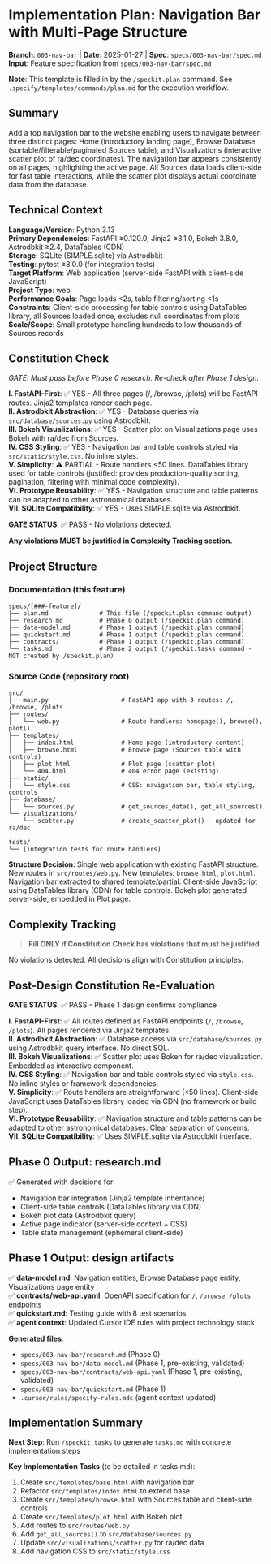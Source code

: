 # Implementation Plan: Navigation Bar with Multi-Page Structure

**Branch**: `003-nav-bar` | **Date**: 2025-01-27 | **Spec**: `specs/003-nav-bar/spec.md`
**Input**: Feature specification from `specs/003-nav-bar/spec.md`

**Note**: This template is filled in by the `/speckit.plan` command. See `.specify/templates/commands/plan.md` for the execution workflow.

## Summary

Add a top navigation bar to the website enabling users to navigate between three distinct pages: Home (introductory landing page), Browse Database (sortable/filterable/paginated Sources table), and Visualizations (interactive scatter plot of ra/dec coordinates). The navigation bar appears consistently on all pages, highlighting the active page. All Sources data loads client-side for fast table interactions, while the scatter plot displays actual coordinate data from the database.

## Technical Context

**Language/Version**: Python 3.13  
**Primary Dependencies**: FastAPI ≥0.120.0, Jinja2 ≥3.1.0, Bokeh 3.8.0, Astrodbkit ≥2.4, DataTables (CDN)  
**Storage**: SQLite (SIMPLE.sqlite) via Astrodbkit  
**Testing**: pytest ≥8.0.0 (for integration tests)  
**Target Platform**: Web application (server-side FastAPI with client-side JavaScript)  
**Project Type**: web  
**Performance Goals**: Page loads <2s, table filtering/sorting <1s  
**Constraints**: Client-side processing for table controls using DataTables library, all Sources loaded once, excludes null coordinates from plots  
**Scale/Scope**: Small prototype handling hundreds to low thousands of Sources records

## Constitution Check

*GATE: Must pass before Phase 0 research. Re-check after Phase 1 design.*

**I. FastAPI-First**: ✅ YES - All three pages (/, /browse, /plots) will be FastAPI routes. Jinja2 templates render each page.  
**II. Astrodbkit Abstraction**: ✅ YES - Database queries via `src/database/sources.py` using Astrodbkit.  
**III. Bokeh Visualizations**: ✅ YES - Scatter plot on Visualizations page uses Bokeh with ra/dec from Sources.  
**IV. CSS Styling**: ✅ YES - Navigation bar and table controls styled via `src/static/style.css`. No inline styles.  
**V. Simplicity**: ⚠️ PARTIAL - Route handlers <50 lines. DataTables library used for table controls (justified: provides production-quality sorting, pagination, filtering with minimal code complexity).  
**VI. Prototype Reusability**: ✅ YES - Navigation structure and table patterns can be adapted to other astronomical databases.  
**VII. SQLite Compatibility**: ✅ YES - Uses SIMPLE.sqlite via Astrodbkit.

**GATE STATUS**: ✅ PASS - No violations detected.

**Any violations MUST be justified in Complexity Tracking section.**

## Project Structure

### Documentation (this feature)

```text
specs/[###-feature]/
├── plan.md              # This file (/speckit.plan command output)
├── research.md          # Phase 0 output (/speckit.plan command)
├── data-model.md        # Phase 1 output (/speckit.plan command)
├── quickstart.md        # Phase 1 output (/speckit.plan command)
├── contracts/           # Phase 1 output (/speckit.plan command)
└── tasks.md             # Phase 2 output (/speckit.tasks command - NOT created by /speckit.plan)
```

### Source Code (repository root)

```text
src/
├── main.py                    # FastAPI app with 3 routes: /, /browse, /plots
├── routes/
│   └── web.py                 # Route handlers: homepage(), browse(), plot()
├── templates/
│   ├── index.html             # Home page (introductory content)
│   ├── browse.html            # Browse page (Sources table with controls)
│   ├── plot.html              # Plot page (scatter plot)
│   └── 404.html               # 404 error page (existing)
├── static/
│   └── style.css              # CSS: navigation bar, table styling, controls
├── database/
│   └── sources.py             # get_sources_data(), get_all_sources()
└── visualizations/
    └── scatter.py             # create_scatter_plot() - updated for ra/dec

tests/
└── [integration tests for route handlers]
```

**Structure Decision**: Single web application with existing FastAPI structure. New routes in `src/routes/web.py`. New templates: `browse.html`, `plot.html`. Navigation bar extracted to shared template/partial. Client-side JavaScript using DataTables library (CDN) for table controls. Bokeh plot generated server-side, embedded in Plot page.

## Complexity Tracking

> **Fill ONLY if Constitution Check has violations that must be justified**

No violations detected. All decisions align with Constitution principles.

## Post-Design Constitution Re-Evaluation

**GATE STATUS**: ✅ PASS - Phase 1 design confirms compliance

**I. FastAPI-First**: ✅ All routes defined as FastAPI endpoints (`/`, `/browse`, `/plots`). All pages rendered via Jinja2 templates.  
**II. Astrodbkit Abstraction**: ✅ Database access via `src/database/sources.py` using Astrodbkit query interface. No direct SQL.  
**III. Bokeh Visualizations**: ✅ Scatter plot uses Bokeh for ra/dec visualization. Embedded as interactive component.  
**IV. CSS Styling**: ✅ Navigation bar and table controls styled via `style.css`. No inline styles or framework dependencies.  
**V. Simplicity**: ✅ Route handlers are straightforward (<50 lines). Client-side JavaScript uses DataTables library loaded via CDN (no framework or build step).  
**VI. Prototype Reusability**: ✅ Navigation structure and table patterns can be adapted to other astronomical databases. Clear separation of concerns.  
**VII. SQLite Compatibility**: ✅ Uses SIMPLE.sqlite via Astrodbkit interface.

## Phase 0 Output: research.md

✅ Generated with decisions for:
- Navigation bar integration (Jinja2 template inheritance)
- Client-side table controls (DataTables library via CDN)
- Bokeh plot data (Astrodbkit query)
- Active page indicator (server-side context + CSS)
- Table state management (ephemeral client-side)

## Phase 1 Output: design artifacts

✅ **data-model.md**: Navigation entities, Browse Database page entity, Visualizations page entity  
✅ **contracts/web-api.yaml**: OpenAPI specification for `/`, `/browse`, `/plots` endpoints  
✅ **quickstart.md**: Testing guide with 8 test scenarios  
✅ **agent context**: Updated Cursor IDE rules with project technology stack

**Generated files**:
- `specs/003-nav-bar/research.md` (Phase 0)
- `specs/003-nav-bar/data-model.md` (Phase 1, pre-existing, validated)
- `specs/003-nav-bar/contracts/web-api.yaml` (Phase 1, pre-existing, validated)
- `specs/003-nav-bar/quickstart.md` (Phase 1)
- `.cursor/rules/specify-rules.mdc` (agent context updated)

## Implementation Summary

**Next Step**: Run `/speckit.tasks` to generate `tasks.md` with concrete implementation steps

**Key Implementation Tasks** (to be detailed in tasks.md):
1. Create `src/templates/base.html` with navigation bar
2. Refactor `src/templates/index.html` to extend base
3. Create `src/templates/browse.html` with Sources table and client-side controls
4. Create `src/templates/plot.html` with Bokeh plot
5. Add routes to `src/routes/web.py`
6. Add `get_all_sources()` to `src/database/sources.py`
7. Update `src/visualizations/scatter.py` for ra/dec data
8. Add navigation CSS to `src/static/style.css`
